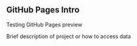 ## GitHub Pages Intro

Testing GitHub Pages preview

Brief description of project or how to access data
